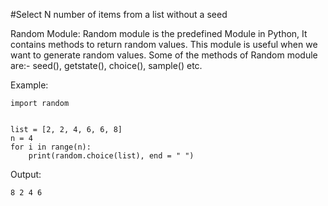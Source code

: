 #Select N number of items from a list without a seed

Random Module:
Random module is the predefined Module in Python, It contains methods to return random values. This module is useful when we want to generate random values. Some of the methods of Random module are:-
seed(), getstate(), choice(), sample() etc.

Example:

    import random 
  

    list = [2, 2, 4, 6, 6, 8] 
    n = 4
    for i in range(n): 
        print(random.choice(list), end = " ") 
        
Output:

    8 2 4 6